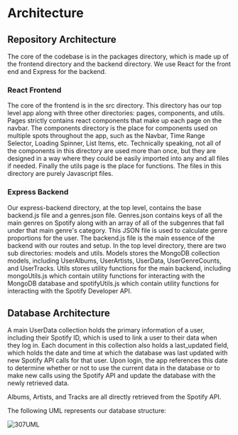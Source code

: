 # Architecture

## Repository Architecture

The core of the codebase is in the packages directory, which is made up of the frontend directory and the backend directory. We use React for the front end and Express for the backend.

### React Frontend
The core of the frontend is in the src directory. This directory has our top level app along with three other directories: pages, components, and utils.
Pages strictly contains react components that make up each page on the navbar. The components directory is the place for components used on multiple spots throughout the app, such as the Navbar, Time Range Selector, Loading Spinner, List Items, etc. Technically speaking, not all of the components in this directory are used more than once, but they are designed in a way where they could be easily imported into any and all files if needed. Finally the utils page is the place for functions. The files in this directory are purely Javascript files. 


### Express Backend
Our express-backend directory, at the top level, contains the base backend.js file and a genres.json file. Genres.json contains keys of all the main genres on Spotify along with an array of all of the subgenres that fall under that main genre's category. This JSON file is used to calculate genre proportions for the user. The backend.js file is the main essence of the backend with our routes and setup. In the top level directory, there are two sub directories: models and utils. Models stores the MongoDB collection models, including UserAlbums, UserArtists, UserData, UserGenreCounts, and UserTracks. Utils stores utility functions for the main backend, including mongoUtils.js which contain utility functions for interacting with the MongoDB database and spotifyUtils.js which contain utility functions for interacting with the Spotify Developer API.

## Database Architecture

A main UserData collection holds the primary information of a user, including their Spotify ID, which is used to link a user to their data when they log in. Each document in this collection also holds a last_updated field, which holds the date and time at which the database was last updated with new Spotify API calls for that user. Upon login, the app references this date to determine whether or not to use the current data in the database or to make new calls using the Spotify API and update the database with the newly retrieved data.

Albums, Artists, and Tracks are all directly retrieved from the Spotify API.

The following UML represents our database structure:

![307UML](https://github.com/user-attachments/assets/b73467ae-4ffc-4f58-985d-2635abaa1940)
